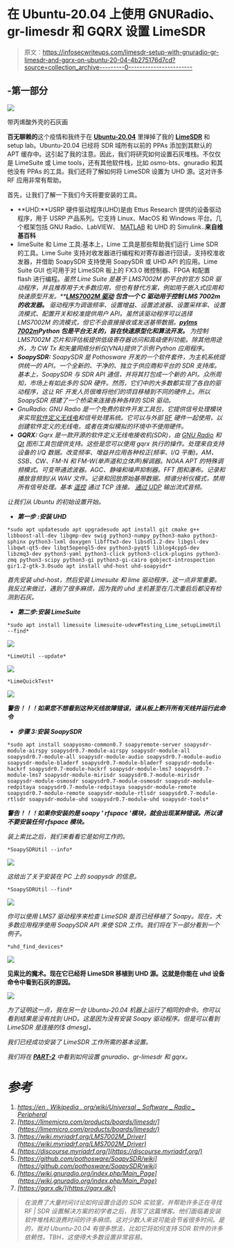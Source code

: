 # 在 Ubuntu-20.04 上使用 GNURadio、gr-limesdr 和 GQRX 设置 LimeSDR

> 原文：<https://infosecwriteups.com/limesdr-setup-with-gnuradio-gr-limesdr-and-gqrx-on-ubuntu-20-04-4b275176d7cd?source=collection_archive---------0----------------------->

## -第一部分

![](img/4259653cb78449894ad0c01f9f95a2d7.png)

带丙烯酸外壳的石灰画

**百无聊赖的**这个疫情和我终于在 [**Ubuntu-20.04**](https://releases.ubuntu.com/20.04/) 里掸掉了我的 [**LimeSDR**](https://limemicro.com/products/boards/limesdr/) 和 setup lab。Ubuntu-20.04 已经将 SDR 域所有以前的 PPAs 添加到其默认的 APT 缓存中。这引起了我的注意。因此，我们将研究如何设置石灰堆栈。不仅仅是 LimeSuite 或 Lime tools，还有其他软件栈，比如 osmo-bts、gnuradio 和其他没有 PPAs 的工具。我们还将了解如何将 LimeSDR 设置为 UHD 源。这对许多 RF 应用非常有帮助。

首先，让我们了解一下我们今天将要安装的工具。

*   **UHD:**USRP 硬件驱动程序(UHD)是由 Ettus Research 提供的设备驱动程序，用于 USRP 产品系列。它支持 Linux、MacOS 和 Windows 平台。几个框架包括 GNU Radio、LabVIEW、 [MATLAB](https://en.wikipedia.org/wiki/MATLAB) 和 UHD 的 Simulink..**来自维基百科**
*   limeSuite 和 Lime 工具:基本上，Lime 工具是那些帮助我们运行 Lime SDR 的工具。Lime Suite 支持对收发器进行编程和对寄存器进行回读，支持校准收发器，并借助 SoapySDR 支持使用 SoapySDR 或 UHD API 的应用。Lime Suite GUI 也可用于对 LimeSDR 板上的 FX3.0 微控制器、FPGA 和配置 flash 进行编程。*虽然 Lime Suite 是基于 LMS7002M 的平台的官方 SDR 驱动程序，并且推荐用于大多数应用，但也有替代方案，例如用于嵌入式应用和快速原型开发。**[***LMS7002M 驱动***](https://wiki.myriadrf.org/LMS7002M_Driver) ***包含一个 C 驱动用于控制 LMS 7002m 的收发器。*** 驱动程序为调谐频率、设置增益、设置滤波器、设置采样率、设置流模式、配置开关和校准提供用户 API。虽然该驱动程序可以选择 LMS7002M 的流模式，但它不会直接接收或发送基带数据。[***pylms 7002m***](https://wiki.myriadrf.org/PyLMS7002M)***Python 包是平台无关的，旨在快速原型化和算法开发。*** 为控制 LMS7002M 芯片和评估板提供低级寄存器访问和高级便利功能。除其他用途外，为 CW Tx 和矢量网络分析仪(VNA)提供了示例 Python 应用程序。*
*   ***SoapySDR:** SoapySDR 是 Pothosware 开发的一个软件套件，为主机系统提供统一的 API。一个全新的、干净的、独立于供应商和平台的 SDR 支持库。基本上，SoapySDR 与 SDR API 通信，并将其打包成一个新的 API。众所周知，市场上有如此多的 SDR 硬件。然而，它们中的大多数都实现了各自的驱动程序，这让 RF 开发人员很难将他们的项目移植到不同的硬件上。所以 SoapySDR 搭建了一个桥梁来连接各种各样的 SDR 驱动。*
*   *GnuRadio: GNU Radio 是一个免费的软件开发工具包，它提供信号处理模块来实现[软件定义无线电](https://en.wikipedia.org/wiki/Software-defined_radio)和信号处理系统。它可以与外部 [RF](https://en.wikipedia.org/wiki/Radio_frequency) 硬件一起使用，以创建软件定义的无线电，或者在类似模拟的环境中不使用硬件。*
*   ***GQRX:** Gqrx 是一款开源的软件定义无线电接收机(SDR)，由 [GNU Radio](http://gnuradio.org/) 和 [Qt](http://qt-project.org/) 图形工具包提供支持。这些是您可以使用 gqrx 执行的操作。*处理来自支持设备的 I/Q 数据。改变频率、增益并应用各种校正(频率、I/Q 平衡)。AM、SSB、CW、FM-N 和 FM-W(单声道和立体声)解调器。NOAA APT 的特殊调频模式。可变带通滤波器。AGC、静噪和噪声抑制器。FFT 图和瀑布。记录和播放音频到/从 WAV 文件。记录和回放原始基带数据。频谱分析仪模式，禁用所有信号处理。基本* [*遥控*](http://gqrx.dk/doc/remote-control) *通过 TCP 连接。* [*通过 UDP*](http://gqrx.dk/doc/streaming-audio-over-udp) *输出流式音频。**

*让我们从 Ubuntu 的初始设置开始。*

*   ***第一步** **:安装 UHD***

```
*sudo apt updatesudo apt upgradesudo apt install git cmake g++ libboost-all-dev libgmp-dev swig python3-numpy python3-mako python3-sphinx python3-lxml doxygen libfftw3-dev libsdl1.2-dev libgsl-dev libqwt-qt5-dev libqt5opengl5-dev python3-pyqt5 liblog4cpp5-dev libzmq3-dev python3-yaml python3-click python3-click-plugins python3-zmq python3-scipy python3-gi python3-gi-cairo gobject-introspection gir1.2-gtk-3.0sudo apt install uhd-host uhd-soapysdr*
```

*首先安装 uhd-host，然后安装 Limesuite 和 lime 驱动程序，这一点非常重要。我反过来做过，遇到了很多麻烦，因为我的 uhd 主机甚至在几次重启后都没有检测到石灰。*

*   ***第二步:安装 LimeSuite***

```
*sudo apt install limesuite limesuite-udev#Testing_Lime_setupLimeUtil --find*
```

*![](img/9dc905802c62307b5899d71c8322c8cb.png)*

```
*LimeUtil --update*
```

*![](img/c633d54529fc185f6ebd523400765275.png)*

```
*LimeQuickTest*
```

*![](img/023cfc8c0c7e93687c778db18d7be832.png)*

***警告！！！如果您不想看到这种天线故障错误，请从板上断开所有天线并运行此命令***

*   ***步骤 3:安装 SoapySDR***

```
*sudo apt install soapyosmo-common0.7 soapyremote-server soapysdr-module-airspy soapysdr0.7-module-airspy soapysdr-module-all soapysdr0.7-module-all soapysdr-module-audio soapysdr0.7-module-audio soapysdr-module-bladerf soapysdr0.7-module-bladerf soapysdr-module-hackrf soapysdr0.7-module-hackrf soapysdr-module-lms7 soapysdr0.7-module-lms7 soapysdr-module-mirisdr soapysdr0.7-module-mirisdr soapysdr-module-osmosdr soapysdr0.7-module-osmosdr soapysdr-module-redpitaya soapysdr0.7-module-redpitaya soapysdr-module-remote soapysdr0.7-module-remote soapysdr-module-rtlsdr soapysdr0.7-module-rtlsdr soapysdr-module-uhd soapysdr0.7-module-uhd soapysdr-tools*
```

***警告！！！如果你安装的是 soapy ' rfspace '模块，就会出现某种错误。所以请不要安装任何 rfspace 模块。***

*装上索比之后，我们来看看它是如何工作的。*

```
*SoapySDRUtil --info*
```

*![](img/509dfb46b6f3bde50e3881a037851e6b.png)*

*这给出了关于安装在 PC 上的 soapysdr 的信息。*

```
*SoapySDRUtil --find*
```

*![](img/fe7b9469b761d5bdd5b61a700816e8f5.png)*

*你可以使用 LMS7 驱动程序来检查 LimeSDR 是否已经移植了 Soapy。现在，大多数应用程序使用 SoapySDR API 来使 SDR 工作。我们将在下一部分看到一个例子。*

```
*uhd_find_devices*
```

*![](img/b1b6a3a028b922d150d33be757e31d98.png)*

****见索比的魔术。现在它已经将 LimeSDR 移植到 UHD 源。这就是你能在 uhd 设备命令中看到石灰的原因。****

*![](img/9cd345745953e623a63f19f235362b06.png)*

*为了证明这一点，我在另一台 Ubuntu-20.04 机器上运行了相同的命令。你可以看到结果是没有找到 UHD。这是因为没有安装 Soapy 驱动程序。但是可以看到 LimeSDR 是连接的($ dmesg)。*

*我们已经成功安装了 LimeSDR 工作所需的基本设置。*

*我们将在 [**PART-2**](https://medium.com/@pradyu.jumna/limesdr-setup-with-gnuradio-gr-limesdr-and-gqrx-on-ubuntu-20-04-dd51a1819359) 中看到如何设置 gnuradio、gr-limesdr 和 gqrx。*

# ***参考***

1.  *[https://en . Wikipedia . org/wiki/Universal _ Software _ Radio _ Peripheral](https://en.wikipedia.org/wiki/Universal_Software_Radio_Peripheral)*
2.  *[https://limemicro.com/products/boards/limesdr/](https://limemicro.com/products/boards/limesdr/)*
3.  *[https://wiki.myriadrf.org/LMS7002M_Driver](https://wiki.myriadrf.org/LMS7002M_Driver)*
4.  *[https://discourse.myriadrf.org/](https://discourse.myriadrf.org/)*
5.  *[https://github.com/pothosware/SoapySDR/wiki](https://github.com/pothosware/SoapySDR/wiki)*
6.  *[https://wiki.gnuradio.org/index.php/Main_Page](https://wiki.gnuradio.org/index.php/Main_Page)*
7.  *[https://gqrx.dk/](https://gqrx.dk/)*

> *在浪费了大量时间讨论如何设置合适的 SDR 实验室，并帮助许多正在寻找 RF | SDR 设置解决方案的初学者之后，我写了这篇博客。他们面临着安装软件堆栈和浪费时间的许多麻烦。这对少数人来说可能会节省很多时间。是的，我对 Ubuntu-20.04 有很多想法，比如它将如何支持 SDR 软件的许多依赖性。TBH，这使得大多数设置非常容易。*